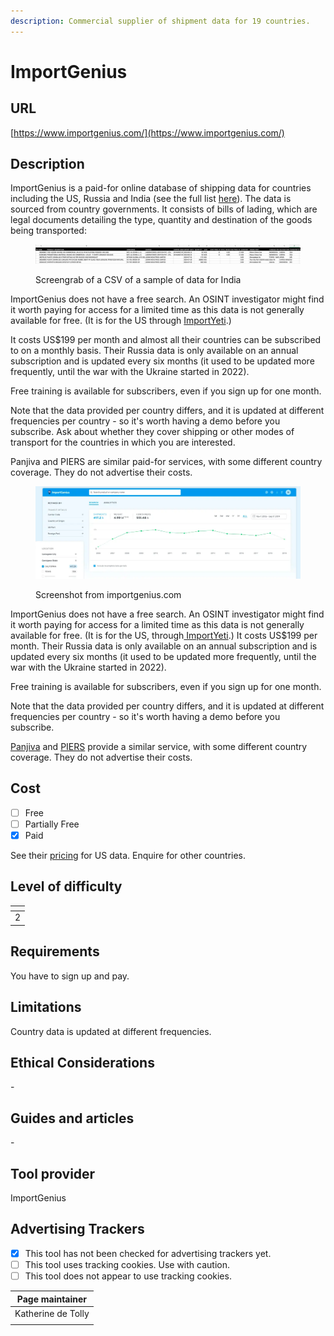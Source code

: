 ```yaml
---
description: Commercial supplier of shipment data for 19 countries.
---
```


# ImportGenius

## URL

[https://www.importgenius.com/](https://www.importgenius.com/)

## Description

ImportGenius is a paid-for online database of shipping data for countries including the US, Russia and India (see the full list [here](https://www.importgenius.com/how-it-works)). The data is sourced from country governments. It consists of bills of lading, which are legal documents detailing the type, quantity and destination of the goods being transported:&#x20;

<figure><img src=".gitbook/assets/Screenshot 2024-10-22 at 13.14.57.png" alt=""><figcaption><p>Screengrab of a CSV of a sample of data for India</p></figcaption></figure>

ImportGenius does not have a free search. An OSINT investigator might find it worth paying for access for a limited time as this data is not generally available for free. (It is for the US through [ImportYeti](https://app.gitbook.com/o/WQpOq5ZFue4N6m65QCJq/s/GJyHaCYBR6gnNIW1tHhY/).)

It costs US$199 per month and almost all their countries can be subscribed to on a monthly basis. Their Russia data is only available on an annual subscription and is updated every six months (it used to be updated more frequently, until the war with the Ukraine started in 2022).

Free training is available for subscribers, even if you sign up for one month.

Note that the data provided per country differs, and it is updated at different frequencies per country - so it's worth having a demo before you subscribe. Ask about whether they cover shipping or other modes of transport for the countries in which you are interested.

Panjiva and PIERS are similar paid-for services, with some different country coverage. They do not advertise their costs.

<figure><img src=".gitbook/assets/Screenshot 2024-10-15 at 13.32.51.png" alt=""><figcaption><p>Screenshot from importgenius.com</p></figcaption></figure>

ImportGenius does not have a free search. An OSINT investigator might find it worth paying for access for a limited time as this data is not generally available for free. (It is for the US, through[ ImportYeti](https://bellingcat.gitbook.io/toolkit/more/all-tools/importyeti).) It costs US$199 per month. Their Russia data is only available on an annual subscription and is updated every six months (it used to be updated more frequently, until the war with the Ukraine started in 2022).

Free training is available for subscribers, even if you sign up for one month.

Note that the data provided per country differs, and it is updated at different frequencies per country - so it's worth having a demo before you subscribe.

[Panjiva](https://panjiva.com/) and [PIERS](https://www.spglobal.com/market-intelligence/en/solutions/products/piers) provide a similar service, with some different country coverage. They do not advertise their costs.

## Cost

* [ ] Free
* [ ] Partially Free
* [x] Paid

See their [pricing](https://www.importgenius.com/pricing) for US data. Enquire for other countries.

## Level of difficulty

<table><thead><tr><th data-type="rating" data-max="5"></th></tr></thead><tbody><tr><td>2</td></tr></tbody></table>

## Requirements

You have to sign up and pay.

## Limitations

Country data is updated at different frequencies.

## Ethical Considerations

\-

## Guides and articles

\-

## Tool provider

ImportGenius

## Advertising Trackers

* [x] This tool has not been checked for advertising trackers yet.
* [ ] This tool uses tracking cookies. Use with caution.
* [ ] This tool does not appear to use tracking cookies.

| Page maintainer    |
| ------------------ |
| Katherine de Tolly |
|                    |

